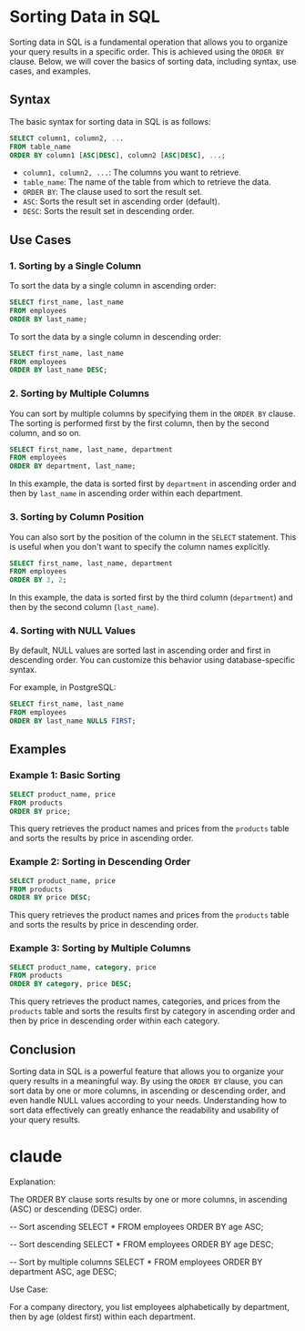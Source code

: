 # Sorting Data in SQL

Sorting data in SQL is a fundamental operation that allows you to organize your query results in a specific order. This is achieved using the `ORDER BY` clause. Below, we will cover the basics of sorting data, including syntax, use cases, and examples.

## Syntax

The basic syntax for sorting data in SQL is as follows:

```sql
SELECT column1, column2, ...
FROM table_name
ORDER BY column1 [ASC|DESC], column2 [ASC|DESC], ...;
```

- `column1, column2, ...`: The columns you want to retrieve.
- `table_name`: The name of the table from which to retrieve the data.
- `ORDER BY`: The clause used to sort the result set.
- `ASC`: Sorts the result set in ascending order (default).
- `DESC`: Sorts the result set in descending order.

## Use Cases

### 1. Sorting by a Single Column

To sort the data by a single column in ascending order:

```sql
SELECT first_name, last_name
FROM employees
ORDER BY last_name;
```

To sort the data by a single column in descending order:

```sql
SELECT first_name, last_name
FROM employees
ORDER BY last_name DESC;
```

### 2. Sorting by Multiple Columns

You can sort by multiple columns by specifying them in the `ORDER BY` clause. The sorting is performed first by the first column, then by the second column, and so on.

```sql
SELECT first_name, last_name, department
FROM employees
ORDER BY department, last_name;
```

In this example, the data is sorted first by `department` in ascending order and then by `last_name` in ascending order within each department.

### 3. Sorting by Column Position

You can also sort by the position of the column in the `SELECT` statement. This is useful when you don't want to specify the column names explicitly.

```sql
SELECT first_name, last_name, department
FROM employees
ORDER BY 3, 2;
```

In this example, the data is sorted first by the third column (`department`) and then by the second column (`last_name`).

### 4. Sorting with NULL Values

By default, NULL values are sorted last in ascending order and first in descending order. You can customize this behavior using database-specific syntax.

For example, in PostgreSQL:

```sql
SELECT first_name, last_name
FROM employees
ORDER BY last_name NULLS FIRST;
```

## Examples

### Example 1: Basic Sorting

```sql
SELECT product_name, price
FROM products
ORDER BY price;
```

This query retrieves the product names and prices from the `products` table and sorts the results by price in ascending order.

### Example 2: Sorting in Descending Order

```sql
SELECT product_name, price
FROM products
ORDER BY price DESC;
```

This query retrieves the product names and prices from the `products` table and sorts the results by price in descending order.

### Example 3: Sorting by Multiple Columns

```sql
SELECT product_name, category, price
FROM products
ORDER BY category, price DESC;
```

This query retrieves the product names, categories, and prices from the `products` table and sorts the results first by category in ascending order and then by price in descending order within each category.

## Conclusion

Sorting data in SQL is a powerful feature that allows you to organize your query results in a meaningful way. By using the `ORDER BY` clause, you can sort data by one or more columns, in ascending or descending order, and even handle NULL values according to your needs. Understanding how to sort data effectively can greatly enhance the readability and usability of your query results.



# claude

Explanation:

The ORDER BY clause sorts results by one or more columns, in ascending (ASC) or descending (DESC) order.

-- Sort ascending
SELECT * FROM employees ORDER BY age ASC;

-- Sort descending
SELECT * FROM employees ORDER BY age DESC;

-- Sort by multiple columns
SELECT * FROM employees ORDER BY department ASC, age DESC;


Use Case:

For a company directory, you list employees alphabetically by department, then by age (oldest first) within each department.